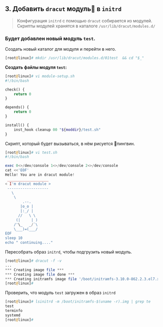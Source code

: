 ## 3. Добавить `dracut` модуль🐧 в `initrd`

> Конфигурация `initrd` с помощью `dracut`  собирается из модулей.
> Скрипты модулей хранятся в каталоге `/usr/lib/dracut/modules.d/`

### Будет добавлен новый модуль `test`.

Создать новый каталог для модуля и перейти в него.
```php
[root@linux]# mkdir /usr/lib/dracut/modules.d/01test  && cd "$_"
```
__Создать файлы модуля `test`:__
```php
[root@linux]# vi module-setup.sh
#!/bin/bash

check() {
    return 0
}

depends() {
    return 0
}

install() {
    inst_hook cleanup 00 "${moddir}/test.sh"
}
```
Скрипт, который будет вызываться, в нём рисуется 🐧пингвин.
```php
[root@linux]# vi test.sh
#!/bin/bash

exec 0<>/dev/console 1<>/dev/console 2<>/dev/console
cat <<'EOF'
Hello! You are in dracut module!
 ___________________
< I'm dracut module >
 -------------------
   \
    \
        .--.
       |o_o |
       |:_/ |
      //   \ \
     (|     | )
    /'\_   _/`\
    \___)=(___/
EOF
sleep 10
echo " continuing...."
```

Пересобрать образ `initrd`, чтобы подгрузить новый модуль.
```php
[root@linux]# dracut -f -v 
...
*** Creating image file ***
*** Creating image file done ***
*** Creating initramfs image file '/boot/initramfs-3.10.0-862.2.3.el7.x86_64.img' done ***
[root@linux]# 
```
Проверить, что модуль `test` загружен в образ `initrd`
```php
[root@linux]# lsinitrd -m /boot/initramfs-$(uname -r).img | grep te
test
terminfo
systemd
[root@linux]# 
```

